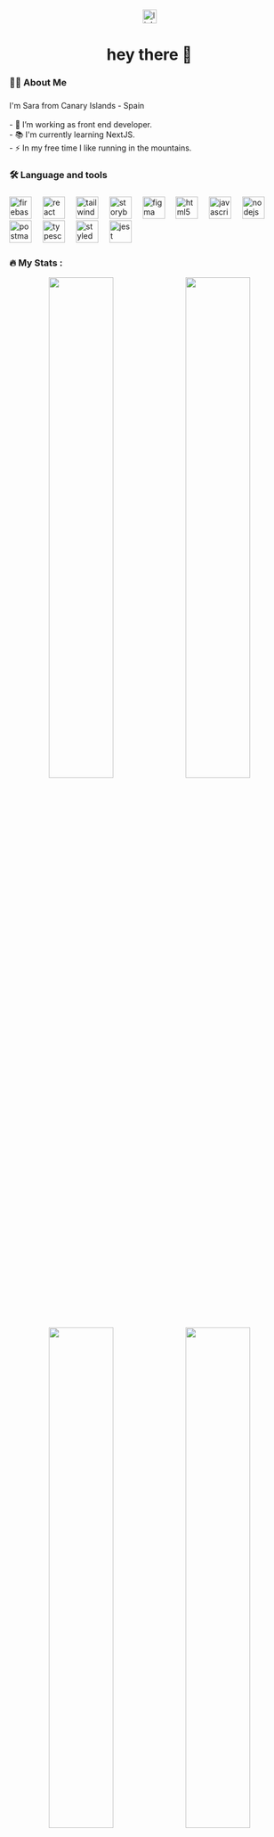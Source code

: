 ###

<div align="center">
 <a href="https://www.linkedin.com/in/sara-cruz-betancor" target="_blank">
  <img src="https://img.shields.io/static/v1?message=LinkedIn&logo=linkedin&label=&color=0077B5&logoColor=white&labelColor=&style=for-the-badge" height="25" alt="linkedin logo"  />
 </a>
</div>

###

<h1 align="center">hey there 👋</h1>

###

<h3 align="left">👩‍💻  About Me</h3>

###

<p align="left">I'm Sara from Canary Islands - Spain<br><br>- 🔭 I’m working as front end developer.<br>- 📚 I'm currently learning NextJS.<br>- ⚡ In my free time I like running in the mountains.</p>

###

<h3 align="left">🛠 Language and tools</h3>

###

<div align="left">
  <img src="https://cdn.jsdelivr.net/gh/devicons/devicon/icons/firebase/firebase-plain-wordmark.svg" height="40" alt="firebase logo"  />
  <img width="12" />
  <img src="https://cdn.jsdelivr.net/gh/devicons/devicon/icons/react/react-original.svg" height="40" alt="react logo"  />
  <img width="12" />
  <img src="https://cdn.jsdelivr.net/gh/devicons/devicon/icons/tailwindcss/tailwindcss-original-wordmark.svg" height="40" alt="tailwindcss logo"  />
  <img width="12" />
  <img src="https://cdn.jsdelivr.net/gh/devicons/devicon/icons/storybook/storybook-original.svg" height="40" alt="storybook logo"  />
  <img width="12" />
  <img src="https://cdn.simpleicons.org/figma/F24E1E" height="40" alt="figma logo"  />
  <img width="12" />
  <img src="https://cdn.simpleicons.org/html5/E34F26" height="40" alt="html5 logo"  />
  <img width="12" />
  <img src="https://cdn.simpleicons.org/javascript/F7DF1E" height="40" alt="javascript logo"  />
  <img width="12" />
  <img src="https://cdn.simpleicons.org/nodedotjs/339933" height="40" alt="nodejs logo"  />
  <img width="12" />
  <img src="https://cdn.simpleicons.org/postman/FF6C37" height="40" alt="postman logo"  />
  <img width="12" />
  <img src="https://cdn.simpleicons.org/typescript/3178C6" height="40" alt="typescript logo"  />
  <img width="12" />
  <img src="https://skillicons.dev/icons?i=styledcomponents" height="40" alt="styledcomponents logo"  />
  <img width="12" />
  <img src="https://cdn.simpleicons.org/jest/C21325" height="40" alt="jest logo"  />
</div>

###

 <h3 align="left">🔥   My Stats :</h3>
 <p align="center">
  <img width="48%" src="https://github-readme-stats.vercel.app/api?username=saracrz&show_icons=true&theme=radical" />
  <img width="48%" src="https://streak-stats.demolab.com/?user=saracrz&theme=radical" />
</p>

<p align="center">
  <img width="48%" src="https://github-readme-stats.vercel.app/api/top-langs/?username=saracrz&layout=compact&langs_count=6&theme=radical" />
  <img width="48%" src="https://github-profile-trophy.vercel.app/?username=saracrz&theme=radical&margin-w=5" />
</p>

<p align="center">
  <img src="https://github-readme-activity-graph.vercel.app/graph?username=saracrz&theme=radical" />
</p>

###
